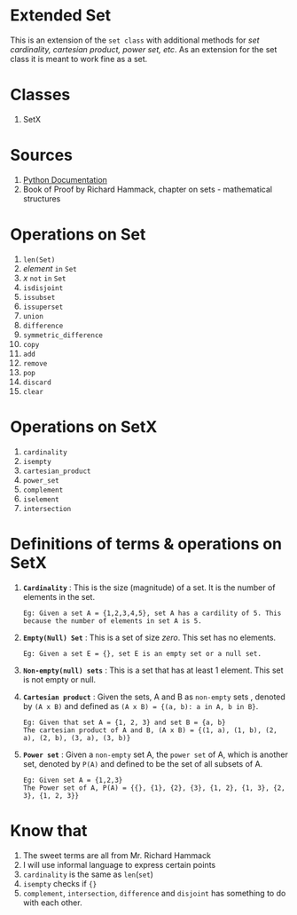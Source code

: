# Extended Set
This is an extension of the `set class` with additional methods for *set cardinality, cartesian product, power set, etc*. As an extension for the set class it is meant to work fine as a set.

# Classes
1. SetX

# Sources
1. [Python Documentation](https://python-3.7.3-docs-html/library/stdtypes.html#set-types-set-frozenset)
1. Book of Proof by Richard Hammack, chapter on sets - mathematical structures

# Operations on Set
1. `len(Set)`
1. _element_ `in` `Set`
1. _x_ `not` `in` `Set`
1. `isdisjoint`
1. `issubset`
1. `issuperset`
1. `union`
1. `difference`
1. `symmetric_difference`
1. `copy`
1. `add`
1. `remove`
1. `pop`
1. `discard`
1. `clear`

# Operations on SetX
1. `cardinality`
1. `isempty`
1. `cartesian_product`
1. `power_set`
1. `complement`
1. `iselement`
1. `intersection`

# Definitions of terms & operations on SetX
1. **`Cardinality`** : This is the size (magnitude) of a set. It is the number of elements in the set. <br>
    ```
    Eg: Given a set A = {1,2,3,4,5}, set A has a cardility of 5. This because the number of elements in set A is 5.
    ```

1. **`Empty(Null) Set`** : This is a set of size _zero_. This set has no elements. <br>
    ```
    Eg: Given a set E = {}, set E is an empty set or a null set.
    ```

1. **`Non-empty(null) sets`** : This is a set that has at least 1 element. This set is not empty or null.

1. **`Cartesian product`** : Given the sets, A and B as `non-empty` sets , denoted by `(A x B)` and defined as `(A x B) = {(a, b): a in A, b in B}`. <br>
    ```
    Eg: Given that set A = {1, 2, 3} and set B = {a, b}
    The cartesian product of A and B, (A x B) = {(1, a), (1, b), (2, a), (2, b), (3, a), (3, b)}
    ```

1. **`Power set`** : Given a `non-empty` set A, the `power set` of A, which is another set, denoted by `P(A)` and defined to be the set of all subsets of A.
    ```
    Eg: Given set A = {1,2,3}
    The Power set of A, P(A) = {{}, {1}, {2}, {3}, {1, 2}, {1, 3}, {2, 3}, {1, 2, 3}}
    ```

# Know that
1. The sweet terms are all from Mr. Richard Hammack
1. I will use informal language to express certain points
1. `cardinality` is the same as `len`(`set`)
1. `isempty` checks if `{}`
1. `complement`, `intersection`, `difference` and `disjoint` has something to do with each other.
